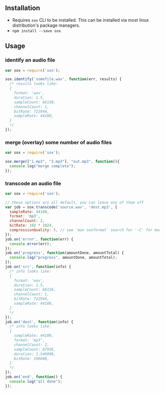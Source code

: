 ## Installation

 * Requires `sox` CLI to be installed. This can be installed via most linux
   distribution's package managers.
 * `npm install --save sox`

## Usage

### identify an audio file

```js
var sox = require('sox');

sox.identify('somefile.wav', function(err, results) {
  /* results looks like:
  {
    format: 'wav',
    duration: 1.5,
    sampleCount: 66150,
    channelCount: 1,
    bitRate: 722944,
    sampleRate: 44100,
  }
  */
});
```

### merge (overlay) some number of audio files

```js
var sox = require('sox');

sox.merge(["1.mp3", "2.mp3"], "out.mp3", function(){
  console.log("merge complete");
});
```

### transcode an audio file

```js
var sox = require('sox');

// these options are all default, you can leave any of them off
var job = sox.transcode('source.wav', 'dest.mp3', {
  sampleRate: 44100,
  format: 'mp3',
  channelCount: 2,
  bitRate: 192 * 1024,
  compressionQuality: 5, // see `man soxformat` search for '-C' for more info
});
job.on('error', function(err) {
  console.error(err);
});
job.on('progress', function(amountDone, amountTotal) {
  console.log("progress", amountDone, amountTotal);
});
job.on('src', function(info) {
  /* info looks like:
  {
    format: 'wav',
    duration: 1.5,
    sampleCount: 66150,
    channelCount: 1,
    bitRate: 722944,
    sampleRate: 44100,
  }
  */
});
job.on('dest', function(info) {
  /* info looks like:
  {
    sampleRate: 44100,
    format: 'mp3',
    channelCount: 2,
    sampleCount: 67958,
    duration: 1.540998,
    bitRate: 196608,
  }
  */
});
job.on('end', function() {
  console.log("all done");
});
```
